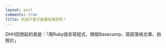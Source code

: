 ```yaml
---
layout: post
comments: true
title: 到底什麼才能讓他滿足呢？
---
```




DHH回想起的竟是：「用Ruby語言寫程式、開發Basecamp、寫部落格文章、拍照片」

